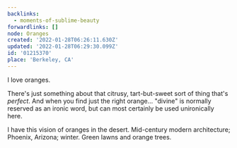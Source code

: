 ```yaml
---
backlinks:
  - moments-of-sublime-beauty
forwardlinks: []
node: Oranges
created: '2022-01-28T06:26:11.630Z'
updated: '2022-01-28T06:29:30.099Z'
id: '01215370'
place: 'Berkeley, CA'
---
```

I love oranges. 

There's just something about that citrusy, tart-but-sweet sort of thing that's *perfect*. And when you find just the right orange... "divine" is normally reserved as an ironic word, but can most certainly be used unironically here. 

I have this vision of oranges in the desert. Mid-century modern architecture; Phoenix, Arizona; winter. Green lawns and orange trees. 


